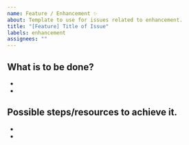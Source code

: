 ```yaml
---
name: Feature / Enhancement ✨
about: Template to use for issues related to enhancement.
title: "[Feature] Title of Issue"
labels: enhancement
assignees: ""
---
```


## What is to be done?

-
-

## Possible steps/resources to achieve it.

-
-
